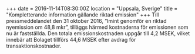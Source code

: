 +++
date = 2016-11-14T08:30:00Z
location = "Uppsala, Sverige"
title = "Kompletterande information gällande riktad emission"
+++
Till pressmeddelandet den 31 oktober 2016, ”Imint genomför en riktad nyemission om 48,8 mkr”, tilläggs härmed kostnaderna för emissionen som nu är fastställda. Den totala emissionskostnaden uppgår till 4,2 MSEK, vilket innebär att Bolaget tillförs 44,6 MSEK efter avdrag för transaktionskostnader.
